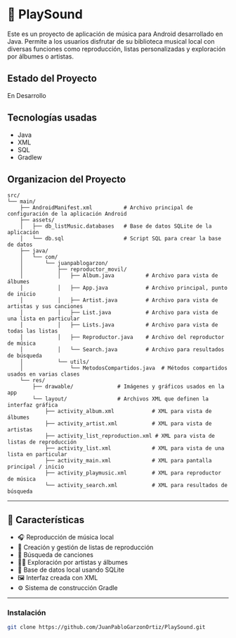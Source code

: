 # 🎵 PlaySound

Este es un proyecto de aplicación de música para Android desarrollado en Java. Permite a los usuarios disfrutar de su biblioteca musical local con diversas funciones como reproducción, listas personalizadas y exploración por álbumes o artistas.

## Estado del Proyecto 
En Desarrollo

## Tecnologías usadas
- Java
- XML
- SQL
- Gradlew

## Organizacion del Proyecto
```
src/
└── main/
    ├── AndroidManifest.xml          # Archivo principal de configuración de la aplicación Android
    ├── assets/
    │   ├── db_listMusic.databases   # Base de datos SQLite de la aplicación
    │   └── db.sql                   # Script SQL para crear la base de datos
    ├── java/
    │   └── com/
    │       └── juanpablogarzon/
    │           ├── reproductor_movil/
    │           │   ├── Album.java          # Archivo para vista de álbumes
    │           │   ├── App.java            # Archivo principal, punto de inicio
    │           │   ├── Artist.java         # Archivo para vista de artistas y sus canciones
    │           │   ├── List.java           # Archivo para vista de una lista en particular
    │           │   ├── Lists.java          # Archivo para vista de todas las listas
    │           │   ├── Reproductor.java    # Archivo del reproductor de música
    │           │   └── Search.java         # Archivo para resultados de búsqueda
    │           └── utils/
    │               └── MetodosCompartidos.java  # Métodos compartidos usados en varias clases
    └── res/
        ├── drawable/              # Imágenes y gráficos usados en la app
        └── layout/                # Archivos XML que definen la interfaz gráfica
            ├── activity_album.xml            # XML para vista de álbumes
            ├── activity_artist.xml           # XML para vista de artistas
            ├── activity_list_reproduction.xml # XML para vista de listas de reproducción
            ├── activity_list.xml             # XML para vista de una lista en particular
            ├── activity_main.xml             # XML para pantalla principal / inicio
            ├── activity_playmusic.xml        # XML para reproductor de música
            └── activity_search.xml           # XML para resultados de búsqueda

```

---

## 📱 Características

- 🎧 Reproducción de música local
- 📁 Creación y gestión de listas de reproducción
- 🔎 Búsqueda de canciones
- 🧑‍🎤 Exploración por artistas y álbumes
- 💾 Base de datos local usando SQLite
- 🖼️ Interfaz creada con XML
- ⚙️ Sistema de construcción Gradle

---

### Instalación

```bash
git clone https://github.com/JuanPabloGarzonOrtiz/PlaySound.git